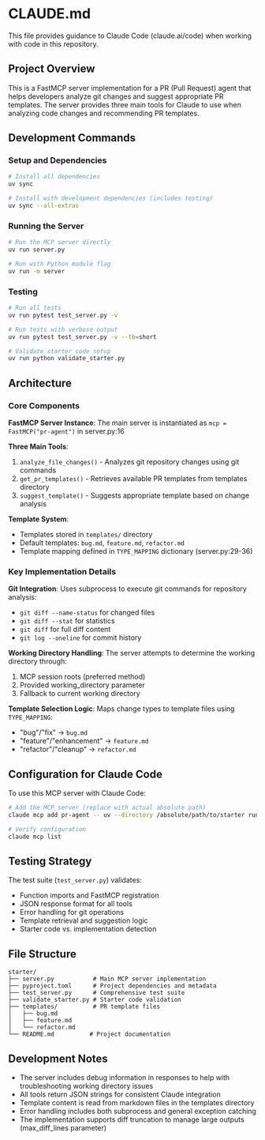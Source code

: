 # CLAUDE.md

This file provides guidance to Claude Code (claude.ai/code) when working with code in this repository.

## Project Overview

This is a FastMCP server implementation for a PR (Pull Request) agent that helps developers analyze git changes and suggest appropriate PR templates. The server provides three main tools for Claude to use when analyzing code changes and recommending PR templates.

## Development Commands

### Setup and Dependencies
```bash
# Install all dependencies
uv sync

# Install with development dependencies (includes testing)
uv sync --all-extras
```

### Running the Server
```bash
# Run the MCP server directly
uv run server.py

# Run with Python module flag
uv run -m server
```

### Testing
```bash
# Run all tests
uv run pytest test_server.py -v

# Run tests with verbose output
uv run pytest test_server.py -v --tb=short

# Validate starter code setup
uv run python validate_starter.py
```

## Architecture

### Core Components

**FastMCP Server Instance**: The main server is instantiated as `mcp = FastMCP("pr-agent")` in server.py:16

**Three Main Tools**:
1. `analyze_file_changes()` - Analyzes git repository changes using git commands
2. `get_pr_templates()` - Retrieves available PR templates from templates directory
3. `suggest_template()` - Suggests appropriate template based on change analysis

**Template System**: 
- Templates stored in `templates/` directory
- Default templates: `bug.md`, `feature.md`, `refactor.md`
- Template mapping defined in `TYPE_MAPPING` dictionary (server.py:29-36)

### Key Implementation Details

**Git Integration**: Uses subprocess to execute git commands for repository analysis:
- `git diff --name-status` for changed files
- `git diff --stat` for statistics
- `git diff` for full diff content
- `git log --oneline` for commit history

**Working Directory Handling**: The server attempts to determine the working directory through:
1. MCP session roots (preferred method)
2. Provided working_directory parameter
3. Fallback to current working directory

**Template Selection Logic**: Maps change types to template files using `TYPE_MAPPING`:
- "bug"/"fix" → `bug.md`
- "feature"/"enhancement" → `feature.md`  
- "refactor"/"cleanup" → `refactor.md`

## Configuration for Claude Code

To use this MCP server with Claude Code:

```bash
# Add the MCP server (replace with actual absolute path)
claude mcp add pr-agent -- uv --directory /absolute/path/to/starter run server.py

# Verify configuration
claude mcp list
```

## Testing Strategy

The test suite (`test_server.py`) validates:
- Function imports and FastMCP registration
- JSON response format for all tools
- Error handling for git operations
- Template retrieval and suggestion logic
- Starter code vs. implementation detection

## File Structure

```
starter/
├── server.py           # Main MCP server implementation
├── pyproject.toml      # Project dependencies and metadata
├── test_server.py      # Comprehensive test suite
├── validate_starter.py # Starter code validation
├── templates/          # PR template files
│   ├── bug.md
│   ├── feature.md
│   └── refactor.md
└── README.md          # Project documentation
```

## Development Notes

- The server includes debug information in responses to help with troubleshooting working directory issues
- All tools return JSON strings for consistent Claude integration
- Template content is read from markdown files in the templates directory
- Error handling includes both subprocess and general exception catching
- The implementation supports diff truncation to manage large outputs (max_diff_lines parameter)